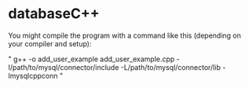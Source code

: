 # databaseC++

  You might compile the program with a command like this (depending on your compiler and setup):
  
 " g++ -o add_user_example add_user_example.cpp -I/path/to/mysql/connector/include -L/path/to/mysql/connector/lib -lmysqlcppconn "

